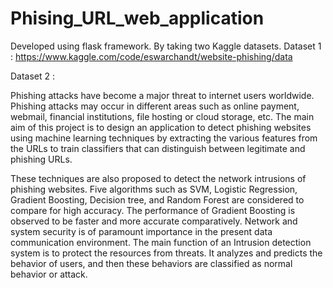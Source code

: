 # Phising_URL_web_application
Developed using flask framework. 
By taking two Kaggle datasets. 
Dataset 1 : https://www.kaggle.com/code/eswarchandt/website-phishing/data

Dataset 2 : 

Phishing attacks have become a major threat to internet users worldwide. Phishing attacks may occur in different areas
such as online payment, webmail, financial institutions, file hosting or cloud storage, etc. The main aim of this project is
to design an application to detect phishing websites using machine learning techniques by extracting the various features
from the URLs to train classifiers that can distinguish between legitimate and phishing URLs.

These techniques are also proposed to detect the network intrusions of phishing websites. Five algorithms such as SVM,
Logistic Regression, Gradient Boosting, Decision tree, and Random Forest are considered to compare for high accuracy.
The performance of Gradient Boosting is observed to be faster and more accurate comparatively. Network and system
security is of paramount importance in the present data communication environment. The main function of an Intrusion
detection system is to protect the resources from threats. It analyzes and predicts the behavior of users, and then these
behaviors are classified as normal behavior or attack.

